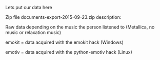 Lets put our data here

Zip file documents-export-2015-09-23.zip description:

Raw data depending on the music the person listened to (Metallica, no music or relaxation music)

emokit = data acquired with the emokit hack (Windows)

emotiv = data acquired with the python-emotiv hack (Linux)